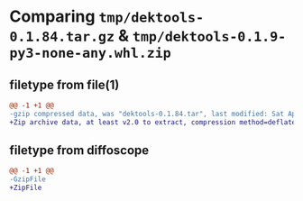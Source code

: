 # Comparing `tmp/dektools-0.1.84.tar.gz` & `tmp/dektools-0.1.9-py3-none-any.whl.zip`

## filetype from file(1)

```diff
@@ -1 +1 @@
-gzip compressed data, was "dektools-0.1.84.tar", last modified: Sat Apr 20 15:18:21 2024, max compression
+Zip archive data, at least v2.0 to extract, compression method=deflate
```

## filetype from diffoscope

```diff
@@ -1 +1 @@
-GzipFile
+ZipFile
```

